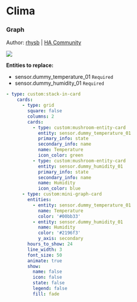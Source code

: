 # Clima

### Graph

Author: [rhysb](https://community.home-assistant.io/u/rhysb) | [HA Community](https://community.home-assistant.io/t/mushroom-cards-build-a-beautiful-dashboard-easily/388590/1034?u=d0doooh)

![](https://community-assets.home-assistant.io/optimized/4X/5/3/1/5319ee05d540645abfcf76f753260143ed0d3635_2_690x291.png)

**Entities to replace:**
* sensor.dummy_temperature_01 `Required`
* sensor.dummy_humidity_01 `Required`

```yaml
- type: custom:stack-in-card
    cards:
      - type: grid
        square: false
        columns: 2
        cards:
          - type: custom:mushroom-entity-card
            entity: sensor.dummy_temperature_01
            primary_info: state
            secondary_info: name
            name: Temperature
            icon_color: green
          - type: custom:mushroom-entity-card
            entity: sensor.dummy_humidity_01
            primary_info: state
            secondary_info: name
            name: Humidity
            icon_color: blue
      - type: custom:mini-graph-card
        entities:
          - entity: sensor.dummy_temperature_01
            name: Temperature
            color: '#00bb33'
          - entity: sensor.dummy_humidity_01
            name: Humidity
            color: '#2196f3'
            y_axis: secondary
        hours_to_show: 24
        line_width: 3
        font_size: 50
        animate: true
        show:
          name: false
          icon: false
          state: false
          legend: false
          fill: fade
```